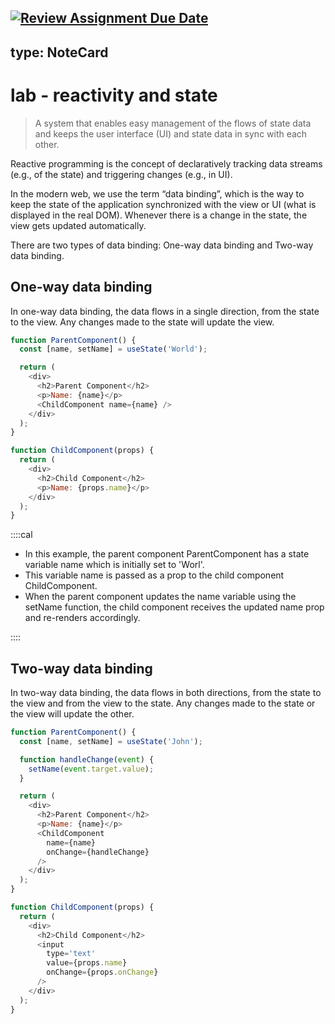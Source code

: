 [![Review Assignment Due Date](https://classroom.github.com/assets/deadline-readme-button-24ddc0f5d75046c5622901739e7c5dd533143b0c8e959d652212380cedb1ea36.svg)](https://classroom.github.com/a/NTSOF1N4)
---
type: NoteCard
---

# lab - reactivity and state

> A system that enables easy management of the flows of state data and keeps the user interface (UI) and state data in sync with each other.

Reactive programming is the concept of declaratively tracking data streams (e.g., of the state) and triggering changes (e.g., in UI).

In the modern web, we use the term “data binding”, which is the way to keep the state of the application synchronized with the view or UI (what is displayed in the real DOM). Whenever there is a change in the state, the view gets updated automatically.

There are two types of data binding: One-way data binding and Two-way data binding.

## One-way data binding

In one-way data binding, the data flows in a single direction, from the state to the view. Any changes made to the state will update the view.

```js
function ParentComponent() {
  const [name, setName] = useState('World');

  return (
    <div>
      <h2>Parent Component</h2>
      <p>Name: {name}</p>
      <ChildComponent name={name} />
    </div>
  );
}

function ChildComponent(props) {
  return (
    <div>
      <h2>Child Component</h2>
      <p>Name: {props.name}</p>
    </div>
  );
}
```

::::cal

- In this example, the parent component ParentComponent has a state variable name which is initially set to 'Worl'.
- This variable name is passed as a prop to the child component ChildComponent.
- When the parent component updates the name variable using the setName function, the child component receives the updated name prop and re-renders accordingly.

::::

## Two-way data binding

In two-way data binding, the data flows in both directions, from the state to the view and from the view to the state. Any changes made to the state or the view will update the other.

```js
function ParentComponent() {
  const [name, setName] = useState('John');

  function handleChange(event) {
    setName(event.target.value);
  }

  return (
    <div>
      <h2>Parent Component</h2>
      <p>Name: {name}</p>
      <ChildComponent
        name={name}
        onChange={handleChange}
      />
    </div>
  );
}

function ChildComponent(props) {
  return (
    <div>
      <h2>Child Component</h2>
      <input
        type='text'
        value={props.name}
        onChange={props.onChange}
      />
    </div>
  );
}
```
